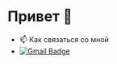 # Привет 👋
 
- :mailbox: Как связаться со мной
- [![Gmail Badge](https://img.shields.io/badge/-Gmail-red?style=flat&logo=Gmail&logoColor=white)](mailto:sergeybychkow12@gmail.com)

